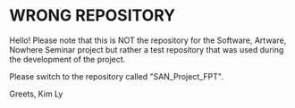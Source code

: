 # WRONG REPOSITORY
Hello!
Please note that this is NOT the repository for the Software, Artware, Nowhere Seminar project but rather a test repository that was used during the development of the project.

Please switch to the repository called "SAN_Project_FPT".

Greets,
Kim Ly
